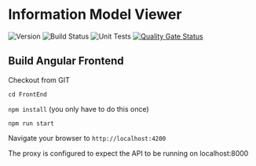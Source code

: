 # Information Model Viewer
![Version](https://s3.eu-west-2.amazonaws.com/endeavour-codebuild/badges/IMViewer/version.svg)
![Build Status](https://s3.eu-west-2.amazonaws.com/endeavour-codebuild/badges/IMViewer/build.svg)
![Unit Tests](https://s3.eu-west-2.amazonaws.com/endeavour-codebuild/badges/IMViewer/unit-test.svg)
[![Quality Gate Status](https://sonarcloud.io/api/project_badges/measure?project=endeavourhealth-discovery_IMViewer&metric=alert_status)](https://sonarcloud.io/dashboard?id=endeavourhealth-discovery_IMViewer)
## Build Angular Frontend

Checkout from GIT

`cd FrontEnd`

`npm install` (you only have to do this once)

`npm run start`

Navigate your browser to `http://localhost:4200`

The proxy is configured to expect the API to be running on localhost:8000
